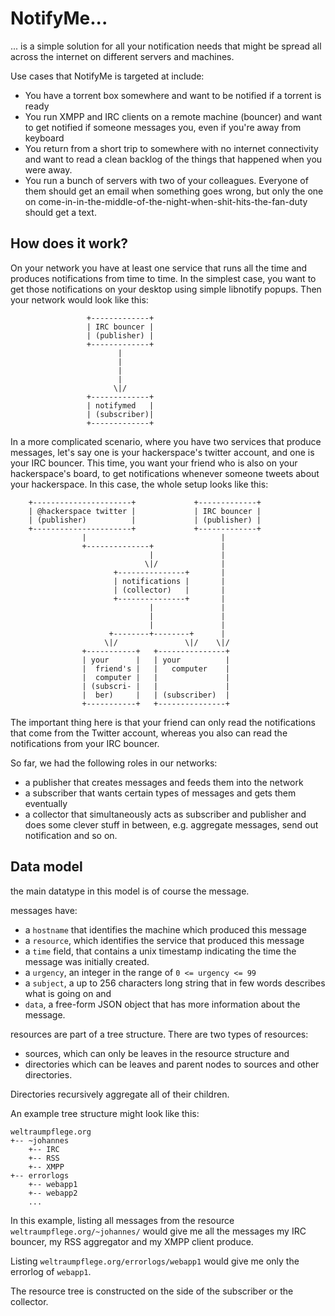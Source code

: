 NotifyMe...
===========

... is a simple solution for all your notification needs that might be spread
all across the internet on different servers and machines.

Use cases that NotifyMe is targeted at include:
* You have a torrent box somewhere and want to be notified if a torrent is
  ready
* You run XMPP and IRC clients on a remote machine (bouncer) and want to get
  notified if someone messages you, even if you're away from keyboard
* You return from a short trip to somewhere with no internet connectivity and
  want to read a clean backlog of the things that happened when you were away.
* You run a bunch of servers with two of your colleagues. Everyone of them
  should get an email when something goes wrong, but only the one on
  come-in-in-the-middle-of-the-night-when-shit-hits-the-fan-duty should get
  a text.

How does it work?
-----------------

On your network you have at least one service that runs all the time and
produces notifications from time to time. In the simplest case, you want to 
get those notifications on your desktop using simple libnotify popups. Then
your network would look like this:

```
                 +-------------+
                 | IRC bouncer |
                 | (publisher) |
                 +-------------+
                        |
                        |
                        |
                        |
                       \|/
                 +-------------+
                 | notifymed   |
                 | (subscriber)|
                 +-------------+  
```

In a more complicated scenario, where you have two services that produce
messages, let's say one is your hackerspace's twitter account, and one is your
IRC bouncer. This time, you want your friend who is also on your hackerspace's
board, to get notifications whenever someone tweets about your hackerspace. In
this case, the whole setup looks like this:

```
    +----------------------+             +-------------+
    | @hackerspace twitter |             | IRC bouncer |
    | (publisher)          |             | (publisher) |
    +----------------------+             +-------------+
                |                              |
                +--------------+               |
                               |               |
                              \|/              |
                       +---------------+       |
                       | notifications |       |
                       | (collector)   |       |
                       +---------------+       |
                               |               |
                               |               |
                               |               |
                      +--------+--------+      |
                     \|/               \|/    \|/
                +-----------+   +---------------+
                | your      |   | your          |
                |  friend's |   |   computer    |
                |  computer |   |               |
                | (subscri- |   |               |
                |  ber)     |   | (subscriber)  |
                +-----------+   +---------------+
```
The important thing here is that your friend can only read the notifications
that come from the Twitter account, whereas you also can read the notifications
from your IRC bouncer.

So far, we had the following roles in our networks:
* a publisher that creates messages and feeds them into the network
* a subscriber that wants certain types of messages and gets them eventually
* a collector that simultaneously acts as subscriber and publisher and does some
  clever stuff in between, e.g. aggregate messages, send out notification
  and so on.

Data model
----------

the main datatype in this model is of course the message.

messages have:
* a `hostname` that identifies the machine which produced this message
* a `resource`, which identifies the service that produced this message
* a `time` field, that contains a unix timestamp indicating the time the
  message was initially created.
* a `urgency`, an integer in the range of `0 <= urgency <= 99`
* a `subject`, a up to 256 characters long string that in few words describes
  what is going on and
* `data`, a free-form JSON object that has more information about the message.

resources are part of a tree structure. There are two types of resources:
* sources, which can only be leaves in the resource structure and
* directories which can be leaves and parent nodes to sources and other
  directories.

Directories recursively aggregate all of their children.

An example tree structure might look like this:
```
weltraumpflege.org
+-- ~johannes
    +-- IRC
    +-- RSS
    +-- XMPP
+-- errorlogs
    +-- webapp1
    +-- webapp2
    ...
```

In this example, listing all messages from the resource `weltraumpflege.org/~johannes/`
would give me all the messages my IRC bouncer, my RSS aggregator and my XMPP
client produce.

Listing `weltraumpflege.org/errorlogs/webapp1` would give me only the errorlog
of `webapp1`.

The resource tree is constructed on the side of the subscriber or the 
collector.

